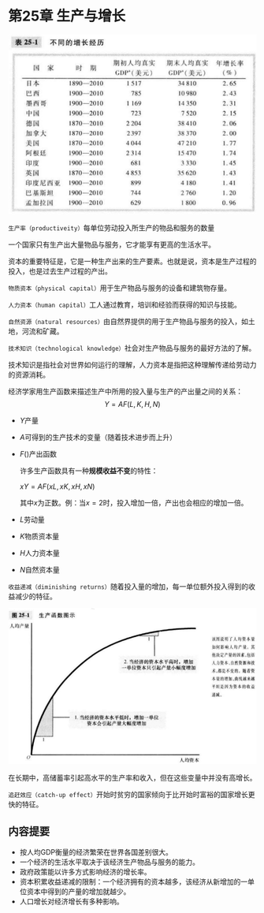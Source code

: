 # 第25章 生产与增长



![t25_1](res/t25_1.png)

`生产率（productiveity）`每单位劳动投入所生产的物品和服务的数量

一个国家只有生产出大量物品与服务，它才能享有更高的生活水平。

资本的重要特征是，它是一种生产出来的生产要素。也就是说，资本是生产过程的投入，也是过去生产过程的产出。

`物质资本（physical capital）`用于生产物品与服务的设备和建筑物存量。

`人力资本（human capital）`工人通过教育，培训和经验而获得的知识与技能。

`自然资源（natural resources）`由自然界提供的用于生产物品与服务的投入，如土地，河流和矿藏。

`技术知识（technological knowledge）`社会对生产物品与服务的最好方法的了解。

技术知识是指社会对世界如何运行的理解，人力资本是指把这种理解传递给劳动力的资源消耗。

经济学家用生产函数来描述生产中所用的投入量与生产的产出量之间的关系：
$$
Y = AF(L, K, H, N)
$$

- $Y$产量

- $A$可得到的生产技术的变量（随着技术进步而上升）

- $F()$产出函数

  许多生产函数具有一种**规模收益不变**的特性：

  $xY = AF(xL, xK, xH, xN)$

  其中$x$为正数。例：当$x = 2$时，投入增加一倍，产出也会相应的增加一倍。

- $L$劳动量

- $K$物质资本量

- $H$人力资本量

- $N$自然资本量

`收益递减（diminishing returns）`随着投入量的增加，每一单位额外投入得到的收益减少的特征。

![25_1](res/25_1.png)

在长期中，高储蓄率引起高水平的生产率和收入，但在这些变量中并没有高增长。

`追赶效应（catch-up effect）`开始时贫穷的国家倾向于比开始时富裕的国家增长更快的特征。



## 内容提要

- 按人均GDP衡量的经济繁荣在世界各国差别很大。
- 一个经济的生活水平取决于该经济生产物品与服务的能力。
- 政府政策能以许多方式影响经济的增长率。
- 资本积累收益递减的限制：一个经济拥有的资本越多，该经济从新增加的一单位资本中得到的产量的增加就越少。
- 人口增长对经济增长有多种影响。